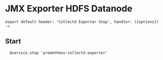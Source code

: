 
# JMX Exporter HDFS Datanode

    export default header: 'Collectd Exporter Stop', handler: ({options}) ->

## Start

      @service.stop 'prometheus-collectd-exporter'

